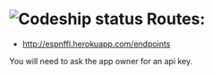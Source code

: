 ![Codeship status](https://www.codeship.io/projects/d75d4ce0-5f79-0131-1b78-16ee4fa09096/status)
Routes:
===

* http://espnffl.herokuapp.com/endpoints

You will need to ask the app owner for an api key.